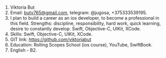 1. Viktoria But
2. Email: butv765@gmail.com, telegram: @jugosa, +375333539195.
3. I plan to build a career as an ios developer, to become a professional in this field.
Strengths: discipline, responsibility, hard work, quick learning, desire to constantly develop.
Swift, Objective-C, UIKit,  XCode.
4. Skills: Swift, Objective-C, UIKit,  XCode.
5. GIT link: https://github.com/viktoriabut
7. Education: Rolling Scopes School (ios course), YouTube, SwiftBook.
8. English - B2.
